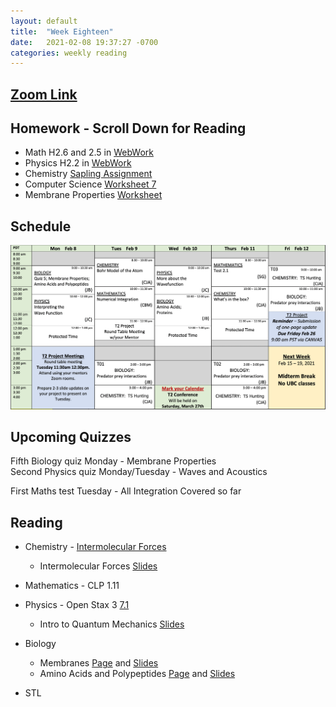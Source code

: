 ```yaml
---
layout: default
title:  "Week Eighteen"
date:   2021-02-08 19:37:27 -0700
categories: weekly reading
---
```

## [Zoom Link](https://ubc.zoom.us/j/69489092134?pwd=ZTRxOFNmRmNVT3NpWVhmV0VDTEpyUT09)

## Homework - Scroll Down for Reading
- Math H2.6 and 2.5 in [WebWork](https://webwork.elearning.ubc.ca/webwork2/2020W1-2_SCIE_010_001/)
- Physics H2.2 in [WebWork](https://webwork.elearning.ubc.ca/webwork2/2020W1-2_SCIE_010_001/)
- Chemistry [Sapling Assignment](https://canvas.ubc.ca/courses/62920/assignments/826652?module_item_id=2896149)
- Computer Science [Worksheet 7](https://canvas.ubc.ca/courses/62922/files/12682889?wrap=1)
- Membrane Properties [Worksheet](https://canvas.ubc.ca/courses/62806/files/12284566?wrap=1)


## Schedule

![Week Eighteen Schedule](/assets/w18schedule.png)

## Upcoming Quizzes

Fifth Biology quiz Monday - Membrane Properties   
Second Physics quiz Monday/Tuesday - Waves and Acoustics  
<!-- Third Maths quiz Tuesday - Areas and Integration by Parts     -->
First Maths test Tuesday - All Integration Covered so far     
<!-- First Chemistry quiz Thursday/Friday - Kinetics    -->

## Reading

- Chemistry - [Intermolecular Forces](https://canvas.ubc.ca/courses/62920/modules/items/2875691)
    - Intermolecular Forces [Slides](https://canvas.ubc.ca/courses/62920/files/12535229?wrap=1)

	
- Mathematics - <!-- 7 on [Active Calculus](https://activecalculus.org/) and -->CLP 1.11


- Physics - <!--[Waves on WebWork](https://webwork.elearning.ubc.ca/webwork2/2020W1-2_SCIE_010_001/) -->Open Stax 3 [7.1](https://openstax.org/books/university-physics-volume-3/pages/7-1-wave-functions)<!-- Vol. 1 Ch. 16, 18, Vol. 3 Ch. 3.1 and 3.2 -->
    - Intro to Quantum Mechanics [Slides](https://canvas.ubc.ca/courses/62922/files/12771338?wrap=1)


- Biology 
    - Membranes [Page](https://canvas.ubc.ca/courses/62806/pages/membranes-general-properties?module_item_id=1883061) and
     [Slides](https://canvas.ubc.ca/courses/62806/files/8410618/download?wrap=1)
    - Amino Acids and Polypeptides [Page](https://canvas.ubc.ca/courses/62806/pages/amino-acids-and-polypeptides?module_item_id=1883062) and [Slides](https://canvas.ubc.ca/courses/62806/files/8415109/download?wrap=1)


- STL